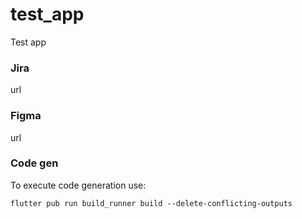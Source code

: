 # test_app

Test app
### Jira
url

### Figma
url

### Code gen

To execute code generation use:
```
flutter pub run build_runner build --delete-conflicting-outputs
```